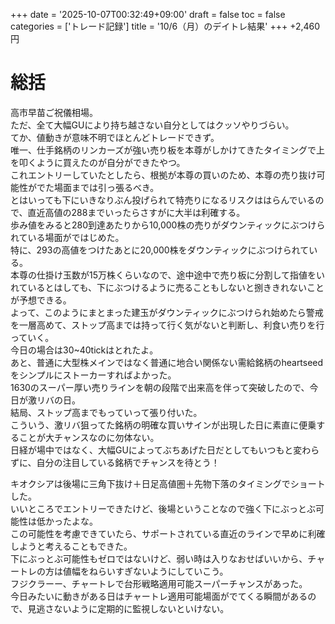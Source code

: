 +++
date = '2025-10-07T00:32:49+09:00'
draft = false
toc = false
categories = ['トレード記録']
title = '10/6（月）のデイトレ結果'
+++
+2,460円

# 総括
高市早苗ご祝儀相場。  
ただ、全て大幅GUにより持ち越さない自分としてはクッソやりづらい。  
てか、値動きが意味不明でほとんどトレードできず。  
唯一、仕手銘柄のリンカーズが強い売り板を本尊がしかけてきたタイミングで上を叩くように買えたのが自分ができたやつ。  
これエントリーしていたとしたら、根拠が本尊の買いのため、本尊の売り抜け可能性がでた場面までは引っ張るべき。  
とはいっても下にいきなりぶん投げられて特売りになるリスクははらんでいるので、直近高値の288までいったらさすがに大半は利確する。  
歩み値をみると280到達あたりから10,000株の売りがダウンティックにぶつけられている場面がではじめた。  
特に、293の高値をつけたあとに20,000株をダウンティックにぶつけられている。  
本尊の仕掛け玉数が15万株くらいなので、途中途中で売り板に分割して指値をいれているとはしても、下にぶつけるように売ることもしないと捌ききれないことが予想できる。  
よって、このようにまとまった建玉がダウンティックにぶつけられ始めたら警戒を一層高めて、ストップ高までは持って行く気がないと判断し、利食い売りを行っていく。  
今日の場合は30~40tickはとれたよ。  
あと、普通に大型株メインではなく普通に地合い関係ない需給銘柄のheartseedをシンプルにストーカーすればよかった。  
1630のスーパー厚い売りラインを朝の段階で出来高を伴って突破したので、今日が激リバの日。  
結局、ストップ高までもっていって張り付いた。  
こういう、激リバ狙ってた銘柄の明確な買いサインが出現した日に素直に便乗することが大チャンスなのに勿体ない。  
日経が場中ではなく、大幅GUによってぶちあげた日だとしてもいつもと変わらずに、自分の注目している銘柄でチャンスを待とう！  

キオクシアは後場に三角下抜け＋日足高値圏＋先物下落のタイミングでショートした。  
いいところでエントリーできたけど、後場ということなので強く下にぶっとぶ可能性は低かったよな。  
この可能性を考慮できていたら、サポートされている直近のラインで早めに利確しようと考えることもできた。  
下にぶっとぶ可能性もゼロではないけど、弱い時は入りなおせばいいから、チャートレの方は値幅をねらいすぎないようにしていこう。  
フジクラーー、チャートレで台形戦略適用可能スーパーチャンスがあった。  
今日みたいに動きがある日はチャートレ適用可能場面がでてくる瞬間があるので、見逃さないように定期的に監視しないといけない。  

